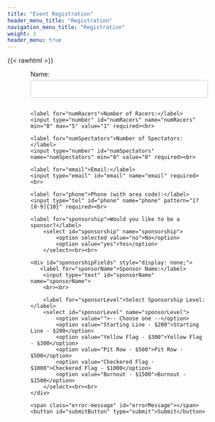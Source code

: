 ```yaml
---
title: "Event Registration"
header_menu_title: "Registration"
navigation_menu_title: "Registration"
weight: 3
header_menu: true
---
```


{{< rawhtml >}}
<style>
    /* Responsive styles for the form */
    form {
        max-width: 400px;
        margin: 0 auto;
    }

    label {
        display: block;
        margin-bottom: 5px;
    }

    input[type="text"],
    input[type="number"],
    input[type="email"],
    input[type="tel"],
    select {
        width: 100%;
        padding: 10px;
        margin-bottom: 15px;
        border: 1px solid #ccc;
        border-radius: 5px;
        font-size: 16px;
    }

    input[type="number"] {
        max-width:100px;
    }
    
    input[type="tel"] {
        max-width:200px;
    }
    
    p {
         margin-top: 5px;
    }

    button {
        background-color: #007bff;
        color: #fff;
        border: none;
        padding: 10px 20px;
        border-radius: 5px;
        font-size: 18px;
        cursor: pointer;
    } 

    /* Style for error message */
        .error-message {
            color: red;
            font-size: 14px;
            margin-top: 5px;
        }
</style>
<form data-netlify="true" netlify-honeypot method="POST" action="/registration-thankyou" name="registration" id="registration_form">
    <label for="name">Name:</label>
    <input type="text" id="name" name="name" required><br>

    <label for="numRacers">Number of Racers:</label>
    <input type="number" id="numRacers" name="numRacers" min="0" max="5" value="1" required><br>

    <label for="numSpectators">Number of Spectators:</label>
    <input type="number" id="numSpectators" name="numSpectators" min="0" value="0" required><br>

    <label for="email">Email:</label>
    <input type="email" id="email" name="email" required><br>

    <label for="phone">Phone (with area code):</label>
    <input type="tel" id="phone" name="phone" pattern="1?[0-9]{10}" required><br>
   
    <label for="sponsorship">Would you like to be a sponsor?</label>
        <select id="sponsorship" name="sponsorship">
            <option selected value="no">No</option>
            <option value="yes">Yes</option>
        </select><br><br>

    <div id="sponsorshipFields" style="display: none;">
       <label for="sponsorName">Sponsor Name:</label>
        <input type="text" id="sponsorName" name="sponsorName">
        <br><br>

        <label for="sponsorLevel">Select Sponsorship Level:</label>
        <select id="sponsorLevel" name="sponsorLevel">
            <option value="">-- Choose one --</option>
            <option value="Starting Line - $200">Starting Line - $200</option>
            <option value="Yellow Flag - $300">Yellow Flag - $300</option>
            <option value="Pit Row - $500">Pit Row - $500</option>
            <option value="Checkered Flag - $1000">Checkered Flag - $1000</option>
            <option value="Burnout - $1500">Burnout - $1500</option>
        </select><br><br>
    </div>

    <span class="error-message" id="errorMessage"></span>
    <button id="submitButton" type="submit">Submit</button>
</form>
<script>
        // JavaScript to show/hide sponsorship fields based on checkbox
        const sponsorshipCheckbox = document.getElementById("sponsorship");
        const sponsorshipFields = document.getElementById("sponsorshipFields");

        sponsorshipCheckbox.addEventListener("change", () => {
            if (sponsorshipCheckbox.value === "yes") {
                sponsorshipFields.style.display = "block";
            } else {
                sponsorshipFields.style.display = "none";
            }
        });

        // JavaScript to dynamically add car category fields based on the number of racers
        const numRacersInput = document.getElementById("numRacers");

        const validate = () => {
            let success = true;
            let messageText = "";
            const numRacers = Math.floor(numRacersInput.value, 5);

            return success;
        }

        const emailForm = document.getElementById("registration_form");
        emailForm.addEventListener("submit", function (event) {
            // Disable the submit button on first click
            const submitButton = document.getElementById('submitButton');
            submitButton.setAttribute("disabled", "true");
            if (!validate()) {
                event.preventDefault(); // Prevent form submission if email is invalid
            
                setTimeout(function () {
                    submitButton.removeAttribute("disabled");
                }, 1000); 
            }
        });


    </script>
{{< /rawhtml >}}